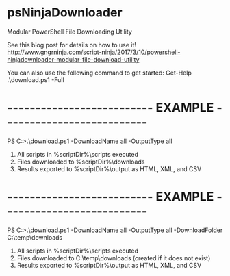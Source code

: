 # psNinjaDownloader
Modular PowerShell File Downloading Utility

See this blog post for details on how to use it!
http://www.gngrninja.com/script-ninja/2017/3/10/powershell-ninjadownloader-modular-file-download-utility

You can also use the following command to get started:
Get-Help .\download.ps1 -Full


# -------------------------- EXAMPLE --------------------------

PS C:\>.\download.ps1 -DownloadName all -OutputType all

1. All scripts in %scriptDir%\scripts executed
2. Files downloaded to %scriptDir%\downloads
3. Results exported to %scriptDir%\output as HTML, XML, and CSV


# -------------------------- EXAMPLE  --------------------------

PS C:\>.\download.ps1 -DownloadName all -OutputType all -DownloadFolder C:\temp\downloads

1. All scripts in %scriptDir%\scripts executed
2. Files downloaded to C:\temp\downloads (created if it does not exist)
3. Results exported to %scriptDir%\output as HTML, XML, and CSV